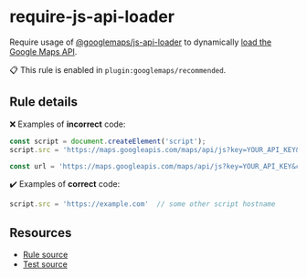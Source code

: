 [//]: # (This file is generated by eslint-docgen. Do not edit it directly.)

# require-js-api-loader

Require usage of [@googlemaps/js-api-loader](https://goo.gle/32rqTXJ) to dynamically [load the Google Maps API](https://goo.gle/3qipAT3).

📋 This rule is enabled in `plugin:googlemaps/recommended`.

## Rule details

❌ Examples of **incorrect** code:
```js
const script = document.createElement('script');
script.src = 'https://maps.googleapis.com/maps/api/js?key=YOUR_API_KEY&callback=initMap';

const url = 'https://maps.googleapis.com/maps/api/js?key=YOUR_API_KEY&callback=initMap';
```

✔️ Examples of **correct** code:
```js
script.src = 'https://example.com'  // some other script hostname
```

## Resources

* [Rule source](/src/rules/require-js-api-loader.ts)
* [Test source](/src/rules/require-js-api-loader.test.ts)
